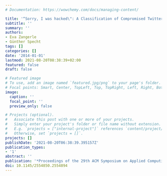 ```yaml
---
# Documentation: https://wowchemy.com/docs/managing-content/

title: '“Sorry, I was hacked\": A Classification of Compromised Twitter Accounts'
subtitle: ''
summary: ''
authors:
- Eva Zangerle
- Günther Specht
tags: []
categories: []
date: '2014-01-01'
lastmod: 2021-08-20T08:38:39+02:00
featured: false
draft: false

# Featured image
# To use, add an image named `featured.jpg/png` to your page's folder.
# Focal points: Smart, Center, TopLeft, Top, TopRight, Left, Right, BottomLeft, Bottom, BottomRight.
image:
  caption: ''
  focal_point: ''
  preview_only: false

# Projects (optional).
#   Associate this post with one or more of your projects.
#   Simply enter your project's folder or file name without extension.
#   E.g. `projects = ["internal-project"]` references `content/project/deep-learning/index.md`.
#   Otherwise, set `projects = []`.
projects: []
publishDate: '2021-08-20T06:38:39.395157Z'
publication_types:
- '1'
abstract: ''
publication: '*Proceedings of the 29th ACM Symposium on Applied Computing*'
doi: 10.1145/2554850.2554894
---
```

